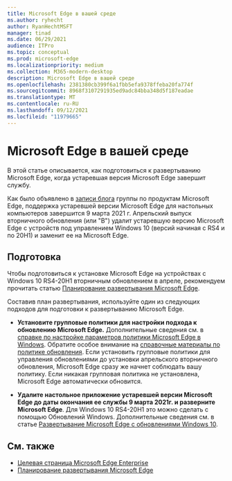 ```yaml
---
title: Microsoft Edge в вашей среде
ms.author: ryhecht
author: RyanHechtMSFT
manager: tinad
ms.date: 06/29/2021
audience: ITPro
ms.topic: conceptual
ms.prod: microsoft-edge
ms.localizationpriority: medium
ms.collection: M365-modern-desktop
description: Microsoft Edge в вашей среде
ms.openlocfilehash: 2381380cb399f6a1fbb5efa9378ffeba20fa774f
ms.sourcegitcommit: 8968f3107291935ed9adc84bba348d5f187eadae
ms.translationtype: MT
ms.contentlocale: ru-RU
ms.lasthandoff: 09/12/2021
ms.locfileid: "11979665"
---
```

# <a name="microsoft-edge-in-your-environment"></a>Microsoft Edge в вашей среде

В этой статье описывается, как подготовиться к развертыванию Microsoft Edge, когда устаревшая версия Microsoft Edge завершит службу.

Как было объявлено в [записи блога](https://aka.ms/EdgeLegacyEOS) группы по продуктам Microsoft Edge, поддержка устаревшей версии Microsoft Edge для настольных компьютеров завершится 9 марта 2021 г. Апрельский выпуск вторничного обновления (или "B") удалит устаревшую версию Microsoft Edge с устройств под управлением Windows 10 (версий начиная с RS4 и по 20H1) и заменит ее на Microsoft Edge.

## <a name="how-to-prepare"></a>Подготовка

Чтобы подготовиться к установке Microsoft Edge на устройствах с Windows 10 RS4-20H1 вторничным обновлением в апреле, рекомендуем прочитать статью [Планирование развертывания Microsoft Edge](deploy-edge-plan-deployment.md).

Составив план развертывания, используйте один из следующих подходов для подготовки к развертыванию Microsoft Edge.

- **Установите групповые политики для настройки подхода к обновлению Microsoft Edge.** Дополнительные сведения см. в [справке по настройке параметров политики Microsoft Edge в Windows](configure-microsoft-edge.md). Обратите особое внимание на [справочные материалы по политике обновления](microsoft-edge-update-policies.md). Если установить групповые политики для управления обновлениями до установки апрельского вторничного обновления, Microsoft Edge сразу же начнет соблюдать вашу политику. Если никакая групповая политика не установлена, Microsoft Edge автоматически обновится.

- **Удалите настольное приложение устаревшей версии Microsoft Edge до даты окончания ее службы 9 марта 2021г. и разверните Microsoft Edge**. Для Windows 10 RS4-20H1 это можно сделать с помощью Обновлений Windows. Дополнительные сведения см. в статье [Развертывание Microsoft Edge с обновлениями Windows 10](deploy-edge-with-windows-10-updates.md).

## <a name="see-also"></a>См. также

- [Целевая страница Microsoft Edge Enterprise](https://aka.ms/EdgeEnterprise)
- [Планирование развертывания Microsoft Edge](deploy-edge-plan-deployment.md)